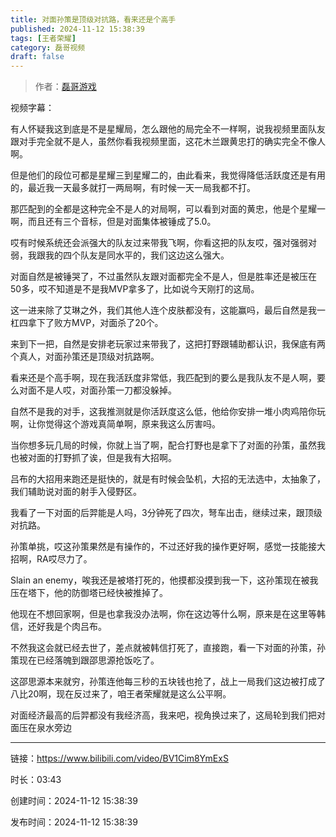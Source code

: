 ```yaml
---
title: 对面孙策是顶级对抗路，看来还是个高手
published: 2024-11-12 15:38:39
tags: [王者荣耀]
category: 磊哥视频
draft: false
---
```



> 作者：[磊哥游戏](https://space.bilibili.com/268941858?spm_id_from=333.788.upinfo.head.click)

视频字幕：

有人怀疑我这到底是不是星耀局，怎么跟他的局完全不一样啊，说我视频里面队友跟对手完全就不是人，虽然你看我视频里面，这花木兰跟黄忠打的确实完全不像人啊。

但是他们的段位可都是星耀三到星耀二的，由此看来，我觉得降低活跃度还是有用的，最近我一天最多就打一两局啊，有时候一天一局我都不打。

那匹配到的全都是这种完全不是人的对局啊，可以看到对面的黄忠，他是个星耀一啊，而且还有三个音标，但是对面集体被锤成了5.0。

哎有时候系统还会派强大的队友过来带我飞啊，你看这把的队友哎，强对强弱对弱，我跟我的四个队友是同水平的，我们这边这么强大。

对面自然是被锤哭了，不过虽然队友跟对面都完全不是人，但是胜率还是被压在50多，哎不知道是不是我MVP拿多了，比如说今天刚打的这局。

这一进来除了艾琳之外，我们其他人连个皮肤都没有，这能赢吗，最后自然是我一杠四拿下了败方MVP，对面杀了20个。

来到下一把，自然是安排老玩家过来带我了，这把打野跟辅助都认识，我保底有两个真人，对面孙策还是顶级对抗路啊。

看来还是个高手啊，现在我活跃度非常低，我匹配到的要么是我队友不是人啊，要么对面不是人哎，对面孙策一刀都没躲掉。

自然不是我的对手，这我推测就是你活跃度这么低，他给你安排一堆小肉鸡陪你玩啊，让你觉得这个游戏真简单啊，原来我这么厉害吗。

当你想多玩几局的时候，你就上当了啊，配合打野也是拿下了对面的孙策，虽然我也被对面的打野抓了诶，但是我有大招啊。

吕布的大招用来跑还是挺快的，就是有时候会坠机，大招的无法选中，太抽象了，我们辅助说对面的射手入侵野区。

我看了一下对面的后羿能是人吗，3分钟死了四次，弩车出击，继续过来，跟顶级对抗路。

孙策单挑，哎这孙策果然是有操作的，不过还好我的操作更好啊，感觉一技能接大招啊，RA哎尽力了。

Slain an enemy，唉我还是被塔打死的，他摸都没摸到我一下，这孙策现在被我压在塔下，他的防御塔已经快被推掉了。

他现在不想回家啊，但是也拿我没办法啊，你在这边等什么啊，原来是在这里等韩信，还好我是个肉吕布。

不然我这会就已经去世了，差点就被韩信打死了，直接跑，看一下对面的孙策，孙策现在已经落魄到跟邵思源抢饭吃了。

这邵思源本来就穷，孙策连他每三秒的五块钱也抢了，战上一局我们这边被打成了八比20啊，现在反过来了，咱王者荣耀就是这么公平啊。

对面经济最高的后羿都没有我经济高，我来吧，视角换过来了，这局轮到我们把对面压在泉水旁边

---


链接：https://www.bilibili.com/video/BV1Cim8YmExS



时长：03:43

创建时间：2024-11-12 15:38:39

发布时间：2024-11-12 15:38:39
